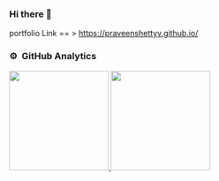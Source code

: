 ### Hi there 👋

<!--
**Praveenshettyv/Praveenshettyv** 

Here are some ideas to get you started:

- 🔭 I’m currently working on ...
- 🌱 I’m currently learning ...
- 👯 I’m looking to collaborate on ...
- 🤔 I’m looking for help with ...
- 💬 Ask me about ...
- 📫 How to reach me: ...
- 😄 Pronouns: ...
- ⚡ Fun fact: ...
-->
portfolio Link == > https://praveenshettyv.github.io/
### ⚙️ &nbsp;GitHub Analytics
<div class='flex justify-content-space-between align-items-center'>
<a href="https://github.com/Praveenshettyv">
  <img height="180em" src="https://github-readme-stats-eight-theta.vercel.app/api?username=Praveenshettyv&show_icons=true&theme=algolia&include_all_commits=true&count_private=true"/>
  <img height="180em" src="https://github-readme-stats-eight-theta.vercel.app/api/top-langs/?username=Praveenshettyv&layout=compact&langs_count=8&theme=algolia"/>
</a>
</div>

